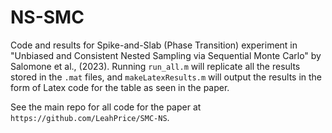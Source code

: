 # NS-SMC
Code and results for Spike-and-Slab (Phase Transition) experiment in "Unbiased and Consistent Nested Sampling via Sequential Monte Carlo" by Salomone et al., (2023). Running `run_all.m` will replicate all the results stored in the `.mat` files, and `makeLatexResults.m` will output the results in the form of Latex code for the table as seen in the paper. 

See the main repo for all code for the paper at `https://github.com/LeahPrice/SMC-NS`.  

